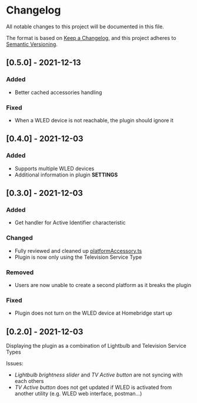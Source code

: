 # Changelog
All notable changes to this project will be documented in this file.

The format is based on [Keep a Changelog](https://keepachangelog.com/en/1.0.0/),
and this project adheres to [Semantic Versioning](https://semver.org/spec/v2.0.0.html).

## [0.5.0] - 2021-12-13
### Added
- Better cached accessories handling

### Fixed
- When a WLED device is not reachable, the plugin should ignore it

## [0.4.0] - 2021-12-03
### Added
- Supports multiple WLED devices
- Additional information in plugin **SETTINGS**

## [0.3.0] - 2021-12-03
### Added
- Get handler for Active Identifier characteristic

### Changed
- Fully reviewed and cleaned up [platformAccessory.ts](src/platformAccessory.ts)
- Plugin is now only using the Television Service Type

### Removed
- Users are now unable to create a second platform as it breaks the plugin 

### Fixed
- Plugin does not turn on the WLED device at Homebridge start up

## [0.2.0] - 2021-12-03

Displaying the plugin as a combination of Lightbulb and Television Service Types

Issues:
- *Lightbulb brightness slider* and *TV Active button* are not syncing with each others
- *TV Active button* does not get updated if WLED is activated from another utility (e.g. WLED web interface, postman...)